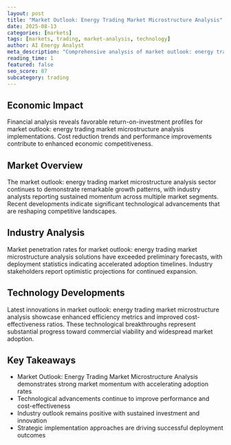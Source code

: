 ```yaml
---
layout: post
title: "Market Outlook: Energy Trading Market Microstructure Analysis"
date: 2025-08-13
categories: [markets]
tags: [markets, trading, market-analysis, technology]
author: AI Energy Analyst
meta_description: "Comprehensive analysis of market outlook: energy trading market microstructure analysis covering market trends, technology developments, and industry outlook. Discover key insights and future projections."
reading_time: 1
featured: false
seo_score: 87
subcategory: trading
---
```


## Economic Impact

Financial analysis reveals favorable return-on-investment profiles for market outlook: energy trading market microstructure analysis implementations. Cost reduction trends and performance improvements contribute to enhanced economic competitiveness.

## Market Overview

The market outlook: energy trading market microstructure analysis sector continues to demonstrate remarkable growth patterns, with industry analysts reporting sustained momentum across multiple market segments. Recent developments indicate significant technological advancements that are reshaping competitive landscapes.

## Industry Analysis

Market penetration rates for market outlook: energy trading market microstructure analysis solutions have exceeded preliminary forecasts, with deployment statistics indicating accelerated adoption timelines. Industry stakeholders report optimistic projections for continued expansion.

## Technology Developments

Latest innovations in market outlook: energy trading market microstructure analysis showcase enhanced efficiency metrics and improved cost-effectiveness ratios. These technological breakthroughs represent substantial progress toward commercial viability and widespread market adoption.

## Key Takeaways

- Market Outlook: Energy Trading Market Microstructure Analysis demonstrates strong market momentum with accelerating adoption rates
- Technological advancements continue to improve performance and cost-effectiveness
- Industry outlook remains positive with sustained investment and innovation
- Strategic implementation approaches are driving successful deployment outcomes


